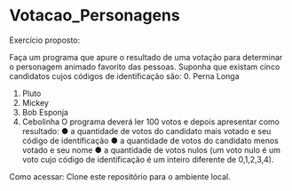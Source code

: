 # Votacao_Personagens
Exercício proposto:

 Faça um programa que apure o resultado de uma votação para determinar o personagem
animado favorito das pessoas. Suponha que existam cinco candidatos cujos códigos de
identificação são:
0. Perna Longa
1. Pluto
2. Mickey
3. Bob Esponja
4. Cebolinha
O programa deverá ler 100 votos e depois apresentar como resultado:
● a quantidade de votos do candidato mais votado e seu código de identificação
● a quantidade de votos do candidato menos votado e seu nome
● a quantidade de votos nulos (um voto nulo é um voto cujo código de identificação é um
inteiro diferente de 0,1,2,3,4).


Como acessar: Clone este repositório para o ambiente local.
